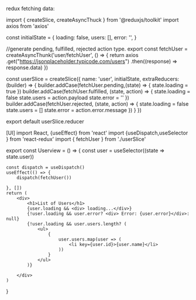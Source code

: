 redux fetching data: 

import { createSlice, createAsyncThuck } from '@reduxjs/toolkit'
import axios from 'axios'

const initialState = {
    loading: false,
    users: [],
    error: '',
}

//generate pending, fulfilled, rejected action type.
export const fetchUser = createAsyncThunk('user/fetchUser', () => {
    return axios
    .get("https://jsonplaceholder.typicode.com/users")
    .then((response) => response.data)
})

const userSlice = createSlice({
    name: 'user',
    initialState,
    extraReducers: (builder) => {
        builder.addCase(fetchUser.pending,(state) => {
            state.loading = true
        })
        builder.addCase(fetchUser.fulfilled, (state, action) => {
            state.loading = false
            state.users = action.payload
            state.error = ''
        })
        builder.addCase(fetchUser.rejected, (state, action) => {
            state.loading = false
            state.users = []
            state.error = action.error.message
        })
    }
})

export default userSlice.reducer


[UI]
import React, {useEffect} from 'react'
import {useDispatch,useSelector } from 'react-redux'
import { fetchUser } from './userSlice'

export const Userview = () => {
    const user = useSelector((state => state.user))

    const dispatch = useDispatch()
    useEffect(() => {
        dispatch(fetchUser())

    }, [])
    return (
        <div>
            <h1>List of Users</h1>
            {user.loading && <div> loading...</div>}
            {!user.loading && user.error? <div> Error: {user.error}</div>: null}
            {!user.loading && user.users.length? (
                <ul>
                    {
                        user.users.map(user => (
                            <li key={user.id}>{user.name}</li>
                        ))
                    }
                </ul>
            )}

        </div>
    )
}

